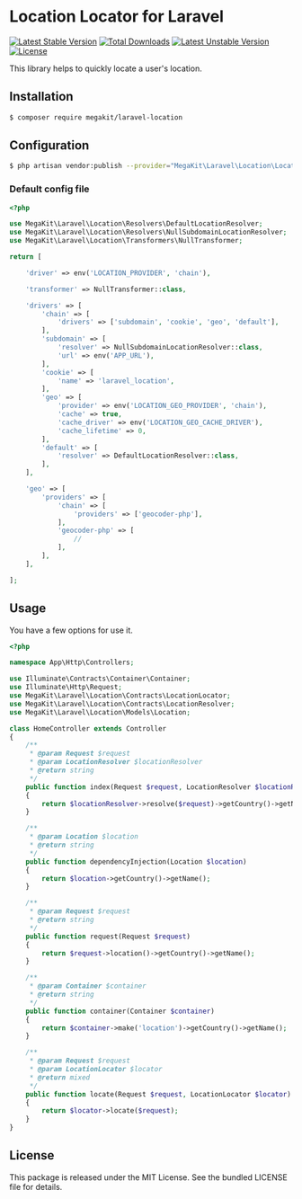 Location Locator for Laravel
============================

[![Latest Stable Version](https://poser.pugx.org/megakit/laravel-location/v/stable)](https://packagist.org/packages/megakit/laravel-location)
[![Total Downloads](https://poser.pugx.org/megakit/laravel-location/downloads)](https://packagist.org/packages/megakit/laravel-location)
[![Latest Unstable Version](https://poser.pugx.org/megakit/laravel-location/v/unstable)](https://packagist.org/packages/megakit/laravel-location)
[![License](https://poser.pugx.org/megakit/laravel-location/license)](https://packagist.org/packages/megakit/laravel-location)

This library helps to quickly locate a user's location.

Installation
------------

```sh
$ composer require megakit/laravel-location
```

Configuration
-------------

```sh
$ php artisan vendor:publish --provider="MegaKit\Laravel\Location\LocationServiceProvider"
```

### Default config file

```php
<?php

use MegaKit\Laravel\Location\Resolvers\DefaultLocationResolver;
use MegaKit\Laravel\Location\Resolvers\NullSubdomainLocationResolver;
use MegaKit\Laravel\Location\Transformers\NullTransformer;

return [

    'driver' => env('LOCATION_PROVIDER', 'chain'),

    'transformer' => NullTransformer::class,

    'drivers' => [
        'chain' => [
            'drivers' => ['subdomain', 'cookie', 'geo', 'default'],
        ],
        'subdomain' => [
            'resolver' => NullSubdomainLocationResolver::class,
            'url' => env('APP_URL'),
        ],
        'cookie' => [
            'name' => 'laravel_location',
        ],
        'geo' => [
            'provider' => env('LOCATION_GEO_PROVIDER', 'chain'),
            'cache' => true,
            'cache_driver' => env('LOCATION_GEO_CACHE_DRIVER'),
            'cache_lifetime' => 0,
        ],
        'default' => [
            'resolver' => DefaultLocationResolver::class,
        ],
    ],

    'geo' => [
        'providers' => [
            'chain' => [
                'providers' => ['geocoder-php'],
            ],
            'geocoder-php' => [
                //
            ],
        ],
    ],

];
```

Usage
-----

You have a few options for use it.

```php
<?php

namespace App\Http\Controllers;

use Illuminate\Contracts\Container\Container;
use Illuminate\Http\Request;
use MegaKit\Laravel\Location\Contracts\LocationLocator;
use MegaKit\Laravel\Location\Contracts\LocationResolver;
use MegaKit\Laravel\Location\Models\Location;

class HomeController extends Controller
{
    /**
     * @param Request $request
     * @param LocationResolver $locationResolver
     * @return string
     */
    public function index(Request $request, LocationResolver $locationResolver)
    {
        return $locationResolver->resolve($request)->getCountry()->getName();
    }

    /**
     * @param Location $location
     * @return string
     */
    public function dependencyInjection(Location $location)
    {
        return $location->getCountry()->getName();
    }

    /**
     * @param Request $request
     * @return string
     */
    public function request(Request $request)
    {
        return $request->location()->getCountry()->getName();
    }

    /**
     * @param Container $container
     * @return string
     */
    public function container(Container $container)
    {
        return $container->make('location')->getCountry()->getName();
    }

    /**
     * @param Request $request
     * @param LocationLocator $locator
     * @return mixed
     */
    public function locate(Request $request, LocationLocator $locator)
    {
        return $locator->locate($request);
    }
}
```

License
-------

This package is released under the MIT License. See the bundled LICENSE file for details.
